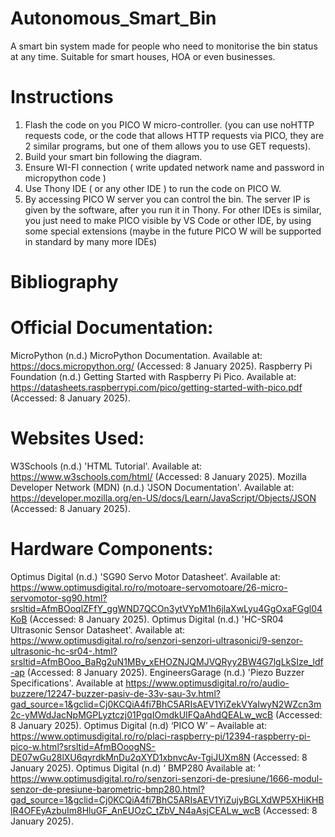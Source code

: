 # Autonomous_Smart_Bin
A smart bin system made for people who need to monitorise the bin status at any time. Suitable for smart houses, HOA or even  businesses.

# Instructions
1. Flash the code on you PICO W micro-controller. (you can use noHTTP requests code, or the code that allows HTTP requests via PICO, they are 2 similar programs, but one of them allows you to use GET requests).
2. Build your smart bin following the diagram.
3. Ensure WI-FI connection ( write updated network name and password in micropython code )
4. Use Thony IDE ( or any other IDE ) to run the code on PICO W.
5. By accessing PICO W server you can control the bin. The server IP is given by the software, after you run it in Thony. For other IDEs is similar, you just need to make PICO visible by VS Code or other IDE, by using some special extensions (maybe in the future PICO W will be supported in standard by many more IDEs)

# Bibliography
# Official Documentation:
MicroPython (n.d.) MicroPython Documentation. Available at: https://docs.micropython.org/ (Accessed: 8 January 2025).
Raspberry Pi Foundation (n.d.) Getting Started with Raspberry Pi Pico. Available at: https://datasheets.raspberrypi.com/pico/getting-started-with-pico.pdf (Accessed: 8 January 2025).
# Websites Used:
W3Schools (n.d.) 'HTML Tutorial'. Available at: https://www.w3schools.com/html/ (Accessed: 8 January 2025).
Mozilla Developer Network (MDN) (n.d.) 'JSON Documentation'. Available at: https://developer.mozilla.org/en-US/docs/Learn/JavaScript/Objects/JSON (Accessed: 8 January 2025).
# Hardware Components:
Optimus Digital (n.d.) 'SG90 Servo Motor Datasheet'. Available at: https://www.optimusdigital.ro/ro/motoare-servomotoare/26-micro-servomotor-sg90.html?srsltid=AfmBOoqlZFfY_ggWND7QCOn3ytVYpM1h6jlaXwLyu4GgOxaFGgl04KoB (Accessed: 8 January 2025).
Optimus Digital (n.d.) 'HC-SR04 Ultrasonic Sensor Datasheet'. Available at: https://www.optimusdigital.ro/ro/senzori-senzori-ultrasonici/9-senzor-ultrasonic-hc-sr04-.html?srsltid=AfmBOoo_BaRg2uN1MBv_xEHOZNJQMJVQRyy2BW4G7lgLkSIze_ldf-ap  (Accessed: 8 January 2025).
EngineersGarage (n.d.) 'Piezo Buzzer Specifications'. Available at https://www.optimusdigital.ro/ro/audio-buzzere/12247-buzzer-pasiv-de-33v-sau-3v.html?gad_source=1&gclid=Cj0KCQiA4fi7BhC5ARIsAEV1YiZekVYaIwyN2WZcn3m2c-yMWdJacNpMGPLyztczj01PgqIOmdkUIFQaAhdQEALw_wcB (Accessed: 8 January 2025).
Optimus Digital (n.d) ‘PICO W’ – Available at: https://www.optimusdigital.ro/ro/placi-raspberry-pi/12394-raspberry-pi-pico-w.html?srsltid=AfmBOoogNS-DE07wGu28lXU6qyrdkMnDu2qXYD1xbnvcAv-TgiJUXm8N (Accessed: 8 January 2025).
Optimus Digital (n.d) ‘ BMP280 Available at: ’ https://www.optimusdigital.ro/ro/senzori-senzori-de-presiune/1666-modul-senzor-de-presiune-barometric-bmp280.html?gad_source=1&gclid=Cj0KCQiA4fi7BhC5ARIsAEV1YiZujyBGLXdWP5XHiKHBlR4OFEyAzbuIm8HluGF_AnEUOzC_tZbV_N4aAsjCEALw_wcB (Accessed: 8 January 2025).





